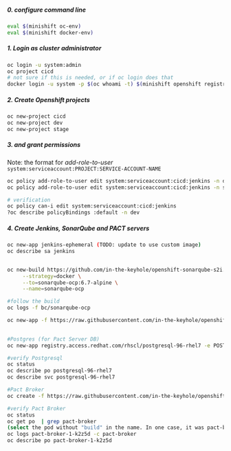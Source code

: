 ##### 0. configure command line 
```sh
eval $(minishift oc-env)
eval $(minishift docker-env)
```

##### 1. Login as cluster administrator
```sh
oc login -u system:admin
oc project cicd
# not sure if this is needed, or if oc login does that
docker login -u system -p $(oc whoami -t) $(minishift openshift registry)
```

##### 2. Create Openshift projects 
```sh
oc new-project cicd
oc new-project dev 
oc new-project stage
```
##### 3. and grant permissions 
Note: the format for *add-role-to-user* `system:serviceaccount:PROJECT:SERVICE-ACCOUNT-NAME`

```sh
oc policy add-role-to-user edit system:serviceaccount:cicd:jenkins -n dev
oc policy add-role-to-user edit system:serviceaccount:cicd:jenkins -n stage

# verification 
oc policy can-i edit system:serviceaccount:cicd:jenkins
?oc describe policyBindings :default -n dev
```


##### 4. Create Jenkins, SonarQube and PACT servers 
```sh
oc new-app jenkins-ephemeral (TODO: update to use custom image)
oc describe sa jenkins


oc new-build https://github.com/in-the-keyhole/openshift-sonarqube-s2i.git \
     --strategy=docker \
     --to=sonarqube-ocp:6.7-alpine \
     --name=sonarqube-ocp

#follow the build
oc logs -f bc/sonarqube-ocp

oc new-app -f https://raw.githubusercontent.com/in-the-keyhole/openshift-sonarqube-s2i/master/openshift/sonarqube-postgresql-template.yml -p SONARQUBE_VERSION=6.7 -p POSTGRESQL_PASSWORD=sonar
     

#Postgres (for Pact Server DB)
oc new-app registry.access.redhat.com/rhscl/postgresql-96-rhel7 -e POSTGRESQL_USER=pactuser -e POSTGRESQL_PASSWORD=pactpass -e POSTGRESQL_DATABASE=pactdb -n cicd

#verify Postgresql
oc status 
oc describe po postgresql-96-rhel7
oc describe svc postgresql-96-rhel7

#Pact Broker
oc create -f https://raw.githubusercontent.com/in-the-keyhole/openshift-cicd/master/templates/pact-server-template.yaml?token=ABVra3oqKy2LfpP9VpomBultugGpPZdGks5artk0wA%3D%3D -n cicd

#verify Pact Broker
oc status 
oc get po  | grep pact-broker
(select the pod without "build" in the name. In one case, it was pact-broker-1-k2z5d
oc logs pact-broker-1-k2z5d -c pact-broker
oc describe po pact-broker-1-k2z5d
```



